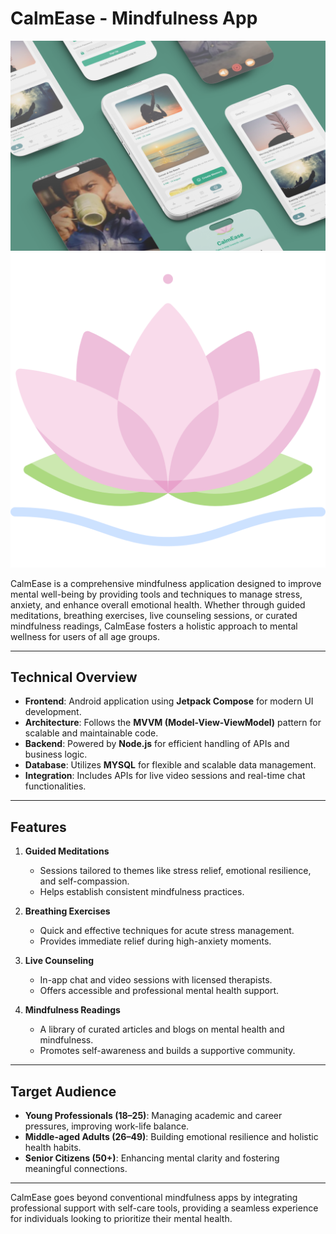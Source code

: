 
# CalmEase - Mindfulness App

![Screenshot 1](/App%20Preview%20Shots/CalmEase.png)
[![Watch the video](/App%20Preview%20Shots/app_logo.png)](https://vimeo.com/1049784764/6f2052d13d)

CalmEase is a comprehensive mindfulness application designed to improve mental well-being by providing tools and techniques to manage stress, anxiety, and enhance overall emotional health. Whether through guided meditations, breathing exercises, live counseling sessions, or curated mindfulness readings, CalmEase fosters a holistic approach to mental wellness for users of all age groups.


---

## Technical Overview

- **Frontend**: Android application using **Jetpack Compose** for modern UI development.
- **Architecture**: Follows the **MVVM (Model-View-ViewModel)** pattern for scalable and maintainable code.
- **Backend**: Powered by **Node.js** for efficient handling of APIs and business logic.
- **Database**: Utilizes **MYSQL** for flexible and scalable data management.
- **Integration**: Includes APIs for live video sessions and real-time chat functionalities.

---

## Features

1. **Guided Meditations**
    - Sessions tailored to themes like stress relief, emotional resilience, and self-compassion.
    - Helps establish consistent mindfulness practices.

2. **Breathing Exercises**
    - Quick and effective techniques for acute stress management.
    - Provides immediate relief during high-anxiety moments.

3. **Live Counseling**
    - In-app chat and video sessions with licensed therapists.
    - Offers accessible and professional mental health support.

4. **Mindfulness Readings**
    - A library of curated articles and blogs on mental health and mindfulness.
    - Promotes self-awareness and builds a supportive community.

---

## Target Audience

- **Young Professionals (18–25)**: Managing academic and career pressures, improving work-life balance.
- **Middle-aged Adults (26–49)**: Building emotional resilience and holistic health habits.
- **Senior Citizens (50+)**: Enhancing mental clarity and fostering meaningful connections.

---

CalmEase goes beyond conventional mindfulness apps by integrating professional support with self-care tools, providing a seamless experience for individuals looking to prioritize their mental health.
